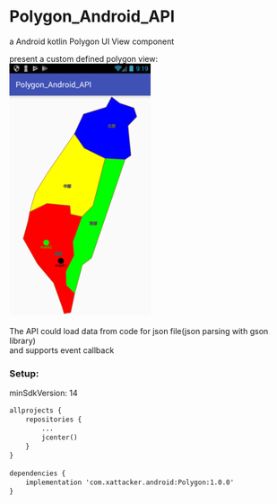 ﻿# Polygon_Android_API
a Android kotlin Polygon UI View component 

present a custom defined polygon view:<br>
<img src="/rm_res/cut1.png" alt="图片替换文本" width="50%" height="50%" align="bottom" /><br><br>
The API could load data from code for json file(json parsing with gson library)
<br>and supports event callback


### Setup:

minSdkVersion: 14

``` 
allprojects {
    repositories {
        ...
        jcenter()
    }
}

dependencies {
    implementation 'com.xattacker.android:Polygon:1.0.0'
}
``` 
